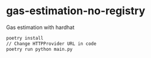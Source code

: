# gas-estimation-no-registry

Gas estimation with hardhat

```bash
poetry install
// Change HTTPProvider URL in code
poetry run python main.py
```
